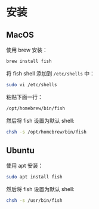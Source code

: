 # 安装

## MacOS

使用 brew 安装：

```bash
brew install fish
```

将 fish shell 添加到 `/etc/shells` 中：

```bash
sudo vi /etc/shells
```

粘贴下面一行：

```txt
/opt/homebrew/bin/fish
```

然后将 fish 设置为默认 shell:

```bash
chsh -s /opt/homebrew/bin/fish
```

## Ubuntu

使用 apt 安装：

```bash
sudo apt install fish
```

然后将 fish 设置为默认 shell:

```bash
chsh -s /usr/bin/fish
```
